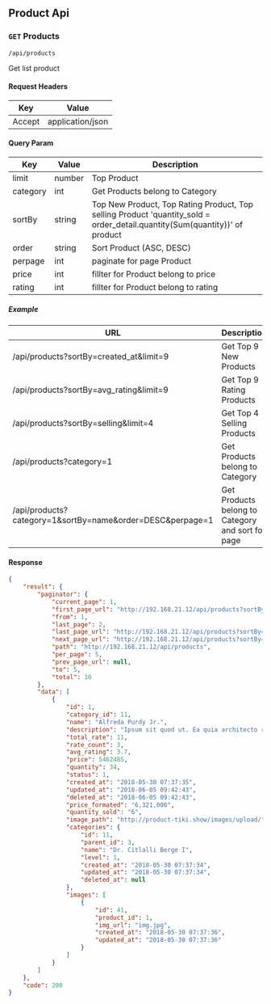 ## Product Api

### `GET` Products
```
/api/products
```
Get list product
#### Request Headers
| Key | Value | 
|---|---|
|Accept|application/json

#### Query Param
| Key | Value | Description |
|---|---|---|
| limit | number | Top Product |
| category | int | Get Products belong to Category |
| sortBy | string | Top New Product, Top Rating Product, Top selling Product 'quantity_sold = order_detail.quantity(Sum(quantity))' of product |
| order | string | Sort Product (ASC, DESC) |
| perpage | int | paginate for page Product |
| price | int | fillter for Product belong to price |
| rating | int | fillter for Product belong to rating|

##### Example
| URL | Description |
|---|---|
| /api/products?sortBy=created_at&limit=9 | Get Top 9 New Products |
| /api/products?sortBy=avg_rating&limit=9 | Get Top 9 Rating Products |
| /api/products?sortBy=selling&limit=4 | Get Top 4 Selling Products |
| /api/products?category=1 | Get Products belong to Category  |
| /api/products?category=1&sortBy=name&order=DESC&perpage=1 | Get Products belong to Category and sort for page |

#### Response
```json
{
    "result": {
        "paginator": {
            "current_page": 1,
            "first_page_url": "http://192.168.21.12/api/products?sortBy=selling&page=1",
            "from": 1,
            "last_page": 2,
            "last_page_url": "http://192.168.21.12/api/products?sortBy=selling&page=2",
            "next_page_url": "http://192.168.21.12/api/products?sortBy=selling&page=2",
            "path": "http://192.168.21.12/api/products",
            "per_page": 5,
            "prev_page_url": null,
            "to": 5,
            "total": 10
        },
        "data": [
            {
                "id": 1,
                "category_id": 11,
                "name": "Alfreda Purdy Jr.",
                "description": "Ipsum sit quod ut. Ea quia architecto rerum consequatur. Hic delectus consequuntur eligendi. Repudiandae consectetur assumenda corrupti sunt nisi. Quidem numquam consequatur dignissimos velit ut quis nemo. Fugiat voluptatem delectus voluptas in. Magni aperiam aut aut ut a. Debitis sunt quod ut minus recusandae rem et. Officiis consequatur error officiis animi consequuntur qui architecto. Voluptas a expedita voluptatibus quam dolores inventore quidem modi.",
                "total_rate": 11,
                "rate_count": 3,
                "avg_rating": 3.7,
                "price": 5462485,
                "quantity": 34,
                "status": 1,
                "created_at": "2018-05-30 07:37:35",
                "updated_at": "2018-06-05 09:42:43",
                "deleted_at": "2018-06-05 09:42:43",
                "price_formated": "6,321,000",
                "quantity_sold": "6",
                "image_path": "http://product-tiki.show/images/upload/",
                "categories": {
                    "id": 11,
                    "parent_id": 3,
                    "name": "Dr. Citlalli Berge I",
                    "level": 1,
                    "created_at": "2018-05-30 07:37:34",
                    "updated_at": "2018-05-30 07:37:34",
                    "deleted_at": null
                },
                "images": [
                    {
                        "id": 41,
                        "product_id": 1,
                        "img_url": "img.jpg",
                        "created_at": "2018-05-30 07:37:36",
                        "updated_at": "2018-05-30 07:37:36"
                    }
                ]
            }
        ]
    },
    "code": 200
}
```
